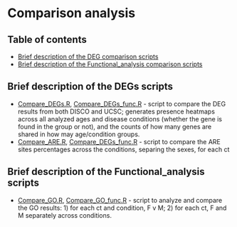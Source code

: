 # Comparison analysis

## Table of contents
* [Brief description of the DEG comparison scripts](#brief-description-of-the-deg-comparison-scripts)
* [Brief description of the Functional_analysis comparison scripts](#brief-description-of-the-functional_analysis-comparison-scripts)


## Brief description of the DEGs scripts

* [Compare_DEGs.R](DEGs/Compare_DEGs.R), [Compare_DEGs_func.R](DEGs/Compare_DEGs_func.R) - script to compare the DEG results from both DISCO and UCSC; generates presence heatmaps across all analyzed ages and disease conditions (whether the gene is found in the group or not), and the counts of how many genes are shared in how may age/condition groups. 
* [Compare_ARE.R](DEGs/Compare_ARE.R), [Compare_DEGs_func.R](DEGs/Compare_ARE_func.R) - script to compare the ARE sites percentages across the conditions, separing the sexes, for each ct

## Brief description of the Functional_analysis scripts

* [Compare_GO.R](Functional_analysis/Compare_GO.R), [Compare_GO_func.R](Functional_analysis/Compare_GO_func.R) - script to analyze and compare the GO results: 1) for each ct and condition, F v M; 2) for each ct, F and M separately across conditions. 